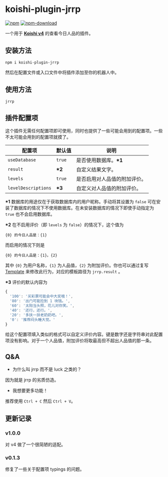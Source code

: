 # koishi-plugin-jrrp

[![npm](https://img.shields.io/npm/v/koishi-plugin-jrrp?style=flat-square)](https://www.npmjs.com/package/koishi-plugin-jrrp)
[![npm-download](https://img.shields.io/npm/dw/koishi-plugin-jrrp?style=flat-square)](https://www.npmjs.com/package/koishi-plugin-jrrp)

一个用于 **[Koishi v4](https://github.com/koishijs/koishi)** 的查看今日人品的插件。

## 安装方法

```shell
npm i koishi-plugin-jrrp
```

然后在配置文件或入口文件中将插件添加至你的机器人中。

## 使用方法

```
jrrp
```

## 插件配置项

这个插件无需任何配置项即可使用，同时也提供了一些可能会用到的配置项。一些不太可能会用到的配置项就摸了。

| 配置项 | 默认值 | 说明 |
| - | - | - |
| `useDatabase` | `true` | 是否使用数据库。**\*1** |
| `result` | **\*2** | 自定义结果文字。 |
| `levels` | `true` | 是否启用对人品值的附加评价。 |
| `levelDescriptions` | **\*3** | 自定义对人品值的附加评价。 |

**\*1** 数据库的用途仅在于获取数据库内的用户昵称。手动将其设置为 `false` 可在安装了数据库的情况下不使用数据库。在未安装数据库的情况下即使手动指定为 `true` 也不会启用数据库。

**\*2** 在不启用评价（即 `levels` 为 `false`）的情况下，这个值为
```
{0} 的今日人品是：{1}
```
而启用的情况下则是
```
{0} 的今日人品是：{1}。{2}
```
其中 `{0}` 为用户名称，`{1}` 为人品值，`{2}` 为附加评价。你也可以通过复写 [Template](https://koishi.js.org/api/global.html#template-path-params) 来修改此行为，对应的模板路径为 `jrrp.result` 。

**\*3** 评价的默认内容为
```js
{
  '100': '买彩票可能会中大奖哦！',
  '80': '出门可能捡到 1 块钱。',
  '60': '太阳当头照，花儿对你笑。',
  '40': '还行，还行。',
  '20': '多扶一扶老奶奶吧。',
  '0': '推荐闷头睡大觉。'
}
```
给这个配置项填入类似的格式可以自定义评价内容。键是数字还是字符串对此配置项没有影响。对于一个人品值，附加评价将取最高但不超出人品值的那一条。

## Q&A

- 为什么叫 jrrp 而不是 luck 之类的？

因为就是 jrrp 的劣质仿造。

- 我想要更多功能！

推荐使用 `Ctrl + C` 然后 `Ctrl + V`。

## 更新记录

### v1.0.0

对 v4 做了一个很简陋的适配。

### v0.1.3

修复了一些关于配置项 typings 的问题。